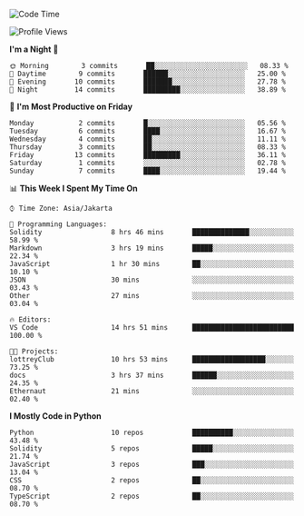 <!--START_SECTION:waka-->
![Code Time](http://img.shields.io/badge/Code%20Time-1%2C370%20hrs%2018%20mins-blue)

![Profile Views](http://img.shields.io/badge/Profile%20Views-6-blue)

**I'm a Night 🦉** 

```text
🌞 Morning        3 commits       ██░░░░░░░░░░░░░░░░░░░░░░░   08.33 % 
🌆 Daytime        9 commits       ██████░░░░░░░░░░░░░░░░░░░   25.00 % 
🌃 Evening       10 commits       ███████░░░░░░░░░░░░░░░░░░   27.78 % 
🌙 Night         14 commits       █████████░░░░░░░░░░░░░░░░   38.89 % 

```
📅 **I'm Most Productive on Friday** 

```text
Monday           2 commits       █░░░░░░░░░░░░░░░░░░░░░░░░   05.56 % 
Tuesday          6 commits       ████░░░░░░░░░░░░░░░░░░░░░   16.67 % 
Wednesday        4 commits       ██░░░░░░░░░░░░░░░░░░░░░░░   11.11 % 
Thursday         3 commits       ██░░░░░░░░░░░░░░░░░░░░░░░   08.33 % 
Friday          13 commits       █████████░░░░░░░░░░░░░░░░   36.11 % 
Saturday         1 commits       ░░░░░░░░░░░░░░░░░░░░░░░░░   02.78 % 
Sunday           7 commits       ████░░░░░░░░░░░░░░░░░░░░░   19.44 % 

```


📊 **This Week I Spent My Time On** 

```text
⌚︎ Time Zone: Asia/Jakarta

💬 Programming Languages: 
Solidity                 8 hrs 46 mins       ██████████████░░░░░░░░░░░   58.99 % 
Markdown                 3 hrs 19 mins       █████░░░░░░░░░░░░░░░░░░░░   22.34 % 
JavaScript               1 hr 30 mins        ██░░░░░░░░░░░░░░░░░░░░░░░   10.10 % 
JSON                     30 mins             ░░░░░░░░░░░░░░░░░░░░░░░░░   03.43 % 
Other                    27 mins             ░░░░░░░░░░░░░░░░░░░░░░░░░   03.04 % 

🔥 Editors: 
VS Code                  14 hrs 51 mins      █████████████████████████   100.00 % 

🐱‍💻 Projects: 
lottreyClub              10 hrs 53 mins      ██████████████████░░░░░░░   73.25 % 
docs                     3 hrs 37 mins       ██████░░░░░░░░░░░░░░░░░░░   24.35 % 
Ethernaut                21 mins             ░░░░░░░░░░░░░░░░░░░░░░░░░   02.40 % 

```

**I Mostly Code in Python** 

```text
Python                   10 repos            ██████████░░░░░░░░░░░░░░░   43.48 % 
Solidity                 5 repos             █████░░░░░░░░░░░░░░░░░░░░   21.74 % 
JavaScript               3 repos             ███░░░░░░░░░░░░░░░░░░░░░░   13.04 % 
CSS                      2 repos             ██░░░░░░░░░░░░░░░░░░░░░░░   08.70 % 
TypeScript               2 repos             ██░░░░░░░░░░░░░░░░░░░░░░░   08.70 % 

```



<!--END_SECTION:waka-->
